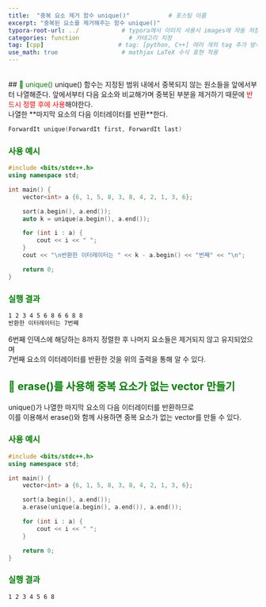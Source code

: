 ```yaml
---
title:  "중복 요소 제거 함수 unique()"           # 포스팅 이름
excerpt: "중복된 요소를 제거해주는 함수 unique()"
typora-root-url: ../            # typora에서 이미지 사용시 images에 자동 저장
categories: function              # 카테고리 지정
tag: [cpp]                     # tag: [python, C++] 여러 개의 tag 추가 방식
use_math: true                  # mathjax LaTeX 수식 표현 적용
---
```


<br>
## <span style = 'color: #008000'>🔎 unique()</span>
unique() 함수는 지정된 범위 내에서 중복되지 않는 원소들을 앞에서부터 나열해준다.  
앞에서부터 다음 요소와 비교해가며 중복된 부분을 제거하기 때문에 <span style = 'color: red'>반드시 정렬 후에 사용</span>해야한다.<br/>
나열한 **마지막 요소의 다음 이터레이터를 반환**한다.

```c++
ForwardIt unique(ForwardIt first, ForwardIt last)
```

### <span style = 'color: #008000'>사용 예시</span>
```c++
#include <bits/stdc++.h>
using namespace std;

int main() {
    vector<int> a {6, 1, 5, 8, 3, 8, 4, 2, 1, 3, 6};

    sort(a.begin(), a.end());
    auto k = unique(a.begin(), a.end());

    for (int i : a) {
        cout << i << " ";
    }
    cout << "\n반환한 이터레이터는 " << k - a.begin() << "번째" << "\n";

    return 0;
}
```

### <span style = 'color: #008000'>실행 결과</span>
```bash
1 2 3 4 5 6 8 6 6 8 8
반환한 이터레이터는 7번째
```

6번째 인덱스에 해당하는 8까지 정렬한 후 나머지 요소들은 제거되지 않고 유지되었으며  
7번째 요소의 이터레이터를 반환한 것을 위의 출력을 통해 알 수 있다.

## <span style = 'color: #008000'>🔎 erase()를 사용해 중복 요소가 없는 vector 만들기</span>
unique()가 나열한 마지막 요소의 다음 이터레이터를 반환하므로  
이를 이용해서 erase()와 함께 사용하면 중복 요소가 없는 vector를 만들 수 있다.

### <span style = 'color: #008000'>사용 예시</span>
```c++
#include <bits/stdc++.h>
using namespace std;

int main() {
    vector<int> a {6, 1, 5, 8, 3, 8, 4, 2, 1, 3, 6};

    sort(a.begin(), a.end());
    a.erase(unique(a.begin(), a.end()), a.end());

    for (int i : a) {
        cout << i << " ";
    }

    return 0;
}
```

### <span style = 'color: #008000'>실행 결과</span>
```bash
1 2 3 4 5 6 8
```